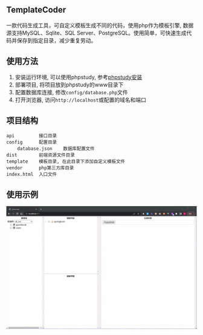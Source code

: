 ## TemplateCoder
一款代码生成工具，可自定义模板生成不同的代码，使用php作为模板引擎, 数据源支持MySQL、Sqlite、SQL Server、PostgreSQL。使用简单，可快速生成代码并保存到指定目录，减少重复劳动。
## 使用方法
1. 安装运行环境, 可以使用phpstudy, 参考[phpstudy安装](https://www.xp.cn/download.html)
2. 部署项目, 将项目放到phpstudy的www目录下
3. 配置数据库连接, 修改`config/database.php`文件
4. 打开浏览器, 访问`http://localhost`或配置的域名和端口

## 项目结构
```
api         接口目录
config      配置目录
    database.json    数据库配置文件
dist        前端资源文件目录
template    模板目录, 在此目录下添加自定义模板文件
vendor      php第三方库目录
index.html  入口文件
```
## 使用示例
![](dist/image/useage.gif)
